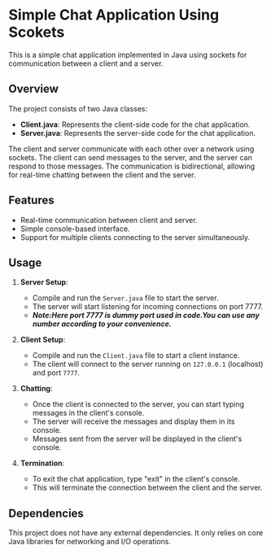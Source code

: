 # Simple Chat Application Using Scokets

This is a simple chat application implemented in Java using sockets for communication between a client and a server.

## Overview

The project consists of two Java classes:
- **Client.java**: Represents the client-side code for the chat application.
- **Server.java**: Represents the server-side code for the chat application.

The client and server communicate with each other over a network using sockets. The client can send messages to the server, and the server can respond to those messages. The communication is bidirectional, allowing for real-time chatting between the client and the server.

## Features

- Real-time communication between client and server.
- Simple console-based interface.
- Support for multiple clients connecting to the server simultaneously.

## Usage

1. **Server Setup**:
   - Compile and run the `Server.java` file to start the server.
   - The server will start listening for incoming connections on port 7777.
   - ***Note:Here port 7777 is dummy port used in code.You can use any number according to your convenience.***


2. **Client Setup**:
   - Compile and run the `Client.java` file to start a client instance.
   - The client will connect to the server running on `127.0.0.1` (localhost) and port `7777`.

3. **Chatting**:
   - Once the client is connected to the server, you can start typing messages in the client's console.
   - The server will receive the messages and display them in its console.
   - Messages sent from the server will be displayed in the client's console.

4. **Termination**:
   - To exit the chat application, type "exit" in the client's console.
   - This will terminate the connection between the client and the server.

## Dependencies

This project does not have any external dependencies. It only relies on core Java libraries for networking and I/O operations.


